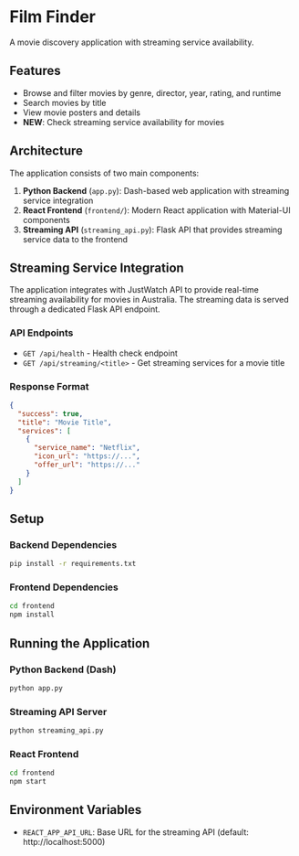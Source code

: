 # Film Finder

A movie discovery application with streaming service availability.

## Features

- Browse and filter movies by genre, director, year, rating, and runtime
- Search movies by title
- View movie posters and details
- **NEW**: Check streaming service availability for movies

## Architecture

The application consists of two main components:

1. **Python Backend** (`app.py`): Dash-based web application with streaming service integration
2. **React Frontend** (`frontend/`): Modern React application with Material-UI components
3. **Streaming API** (`streaming_api.py`): Flask API that provides streaming service data to the frontend

## Streaming Service Integration

The application integrates with JustWatch API to provide real-time streaming availability for movies in Australia. The streaming data is served through a dedicated Flask API endpoint.

### API Endpoints

- `GET /api/health` - Health check endpoint
- `GET /api/streaming/<title>` - Get streaming services for a movie title

### Response Format

```json
{
  "success": true,
  "title": "Movie Title",
  "services": [
    {
      "service_name": "Netflix",
      "icon_url": "https://...",
      "offer_url": "https://..."
    }
  ]
}
```

## Setup

### Backend Dependencies
```bash
pip install -r requirements.txt
```

### Frontend Dependencies
```bash
cd frontend
npm install
```

## Running the Application

### Python Backend (Dash)
```bash
python app.py
```

### Streaming API Server
```bash
python streaming_api.py
```

### React Frontend
```bash
cd frontend
npm start
```

## Environment Variables

- `REACT_APP_API_URL`: Base URL for the streaming API (default: http://localhost:5000)